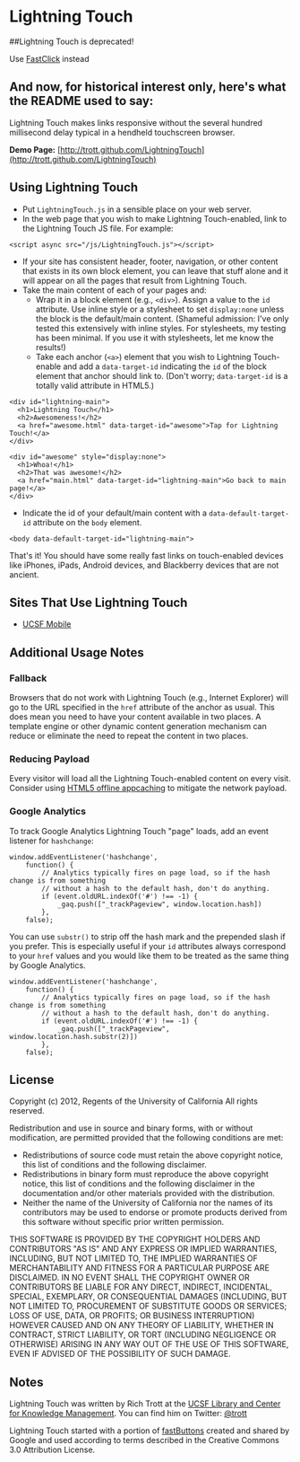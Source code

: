 Lightning Touch
===============

##Lightning Touch is deprecated!

Use <a href="https://github.com/ftlabs/fastclick">FastClick</a> instead

## And now, for historical interest only, here's what the README used to say:

Lightning Touch makes links responsive without the several hundred millisecond delay typical in a hendheld touchscreen browser.

**Demo Page:** [http://trott.github.com/LightningTouch](http://trott.github.com/LightningTouch)

## Using Lightning Touch

* Put `LightningTouch.js` in a sensible place on your web server. 
* In the web page that you wish to make Lightning Touch-enabled, link to the Lightning Touch JS file. For example:

```
<script async src="/js/LightningTouch.js"></script>
```

* If your site has consistent header, footer, navigation, or other content that exists in its own block element, you can leave that stuff alone and it will appear on all the pages that result from Lightning Touch.
* Take the main content of each of your pages and:
   * Wrap it in a block element (e.g., `<div>`). Assign a value to the `id` attribute. Use inline style or a stylesheet to set `display:none` unless the block is the default/main content. (Shameful admission: I've only tested this extensively with inline styles. For stylesheets, my testing has been minimal. If you use it with stylesheets, let me know the results!)
   * Take each anchor (`<a>`) element that you wish to Lightning Touch-enable and add a `data-target-id` indicating the `id` of the block element that anchor should link to. (Don't worry; `data-target-id` is a totally valid attribute in HTML5.)

```
<div id="lightning-main">
  <h1>Lightning Touch</h1>
  <h2>Awesomeness!</h2>
  <a href="awesome.html" data-target-id="awesome">Tap for Lightning Touch!</a>
</div>

<div id="awesome" style="display:none">
  <h1>Whoa!</h1>
  <h2>That was awesome!</h2>
  <a href="main.html" data-target-id="lightning-main">Go back to main page!</a>
</div>
```

* Indicate the id of your default/main content with a `data-default-target-id` attribute on the `body` element.

```
<body data-default-target-id="lightning-main">
```

That's it! You should have some really fast links on touch-enabled devices like iPhones, iPads, Android devices, and Blackberry devices that are not ancient.

## Sites That Use Lightning Touch

* [UCSF Mobile](http://m.ucsf.edu/)

## Additional Usage Notes

### Fallback

Browsers that do not work with Lightning Touch (e.g., Internet Explorer) will go to the URL specified in the `href` attribute of the anchor as usual. This does mean you need to have your content available in two places. A template engine or other dynamic content generation mechanism can reduce or eliminate the need to repeat the content in two places.

### Reducing Payload

Every visitor will load all the Lightning Touch-enabled content on every visit. Consider using [HTML5 offline appcaching](http://www.html5rocks.com/en/tutorials/appcache/beginner/) to mitigate the network payload.

### Google Analytics

To track Google Analytics Lightning Touch "page" loads, add an event listener for `hashchange`:

```
window.addEventListener('hashchange', 
    function() {     
        // Analytics typically fires on page load, so if the hash change is from something
        // without a hash to the default hash, don't do anything.
        if (event.oldURL.indexOf('#') !== -1) {
            _gaq.push(["_trackPageview", window.location.hash])
        },
    false);
```

You can use `substr()` to strip off the hash mark and the prepended slash if you prefer. This is especially useful if your `id` attributes always correspond to your `href` values and you would like them to be treated as the same thing by Google Analytics.

```
window.addEventListener('hashchange', 
    function() {     
        // Analytics typically fires on page load, so if the hash change is from something
        // without a hash to the default hash, don't do anything.
        if (event.oldURL.indexOf('#') !== -1) {
            _gaq.push(["_trackPageview", window.location.hash.substr(2)])
        },
    false);
```

## License

Copyright (c) 2012, Regents of the University of California
All rights reserved.

Redistribution and use in source and binary forms, with or without
modification, are permitted provided that the following conditions are met:

* Redistributions of source code must retain the above copyright notice, this list of conditions and the following disclaimer.
* Redistributions in binary form must reproduce the above copyright notice, this list of conditions and the following disclaimer in the documentation and/or other materials provided with the distribution.
* Neither the name of the University of California nor the names of its contributors may be used to endorse or promote products derived from this software without specific prior written permission.

THIS SOFTWARE IS PROVIDED BY THE COPYRIGHT HOLDERS AND CONTRIBUTORS "AS IS" AND
ANY EXPRESS OR IMPLIED WARRANTIES, INCLUDING, BUT NOT LIMITED TO, THE IMPLIED
WARRANTIES OF MERCHANTABILITY AND FITNESS FOR A PARTICULAR PURPOSE ARE
DISCLAIMED. IN NO EVENT SHALL THE COPYRIGHT OWNER OR CONTRIBUTORS BE LIABLE FOR ANY
DIRECT, INDIRECT, INCIDENTAL, SPECIAL, EXEMPLARY, OR CONSEQUENTIAL DAMAGES
(INCLUDING, BUT NOT LIMITED TO, PROCUREMENT OF SUBSTITUTE GOODS OR SERVICES;
LOSS OF USE, DATA, OR PROFITS; OR BUSINESS INTERRUPTION) HOWEVER CAUSED AND
ON ANY THEORY OF LIABILITY, WHETHER IN CONTRACT, STRICT LIABILITY, OR TORT
(INCLUDING NEGLIGENCE OR OTHERWISE) ARISING IN ANY WAY OUT OF THE USE OF THIS
SOFTWARE, EVEN IF ADVISED OF THE POSSIBILITY OF SUCH DAMAGE.

## Notes

Lightning Touch was written by Rich Trott at the [UCSF Library and Center for Knowledge Management](http://library.ucsf.edu).  You can find him on Twitter: [@trott](http://twitter.com/trott)

Lightning Touch started with a portion of [fastButtons](http://code.google.com/mobile/articles/fast_buttons.html) created and shared by Google and used according to terms described in the Creative Commons 3.0 Attribution License.
